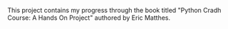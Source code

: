 This project contains my progress through the book titled "Python Cradh Course: A Hands On Project" authored by Eric Matthes.

